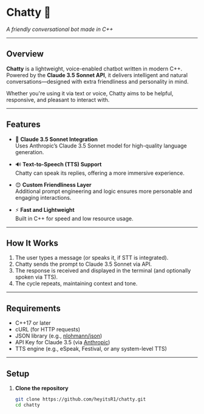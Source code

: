 # Chatty 🤖  
*A friendly conversational bot made in C++*

---

## Overview

**Chatty** is a lightweight, voice-enabled chatbot written in modern C++. Powered by the **Claude 3.5 Sonnet API**, it delivers intelligent and natural conversations—designed with extra friendliness and personality in mind.

Whether you're using it via text or voice, Chatty aims to be helpful, responsive, and pleasant to interact with.

---

## Features

- 🧠 **Claude 3.5 Sonnet Integration**  
  Uses Anthropic’s Claude 3.5 Sonnet model for high-quality language generation.

- 🔊 **Text-to-Speech (TTS) Support**  
  Chatty can speak its replies, offering a more immersive experience.

- 😊 **Custom Friendliness Layer**  
  Additional prompt engineering and logic ensures more personable and engaging interactions.

- ⚡ **Fast and Lightweight**  
  Built in C++ for speed and low resource usage.

---

## How It Works

1. The user types a message (or speaks it, if STT is integrated).
2. Chatty sends the prompt to Claude 3.5 Sonnet via API.
3. The response is received and displayed in the terminal (and optionally spoken via TTS).
4. The cycle repeats, maintaining context and tone.

---

## Requirements

- C++17 or later
- cURL (for HTTP requests)
- JSON library (e.g., [nlohmann/json](https://github.com/nlohmann/json))
- API Key for Claude 3.5 (via [Anthropic](https://www.anthropic.com/))
- TTS engine (e.g., eSpeak, Festival, or any system-level TTS)

---

## Setup

1. **Clone the repository**  
   ```bash
   git clone https://github.com/heyitsR1/chatty.git
   cd chatty
